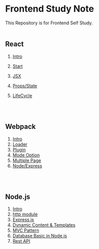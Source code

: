 # Frontend Study Note
This Repository is for Frontend Self Study.
<br>
<br>

## React

1. [Intro](https://github.com/JoonSeongPark/Frontend_studynote/blob/master/React/01.%20React_intro.md "Link")

2. [Start](https://github.com/JoonSeongPark/Frontend_studynote/blob/master/React/02.%20React_start.md "Link")

3. [JSX](https://github.com/JoonSeongPark/Frontend_studynote/blob/master/React/03.%20React_JSX.md "Link")

4. [Props/State](https://github.com/JoonSeongPark/Frontend_studynote/blob/master/React/04.%20React_props/state.md "Link")

5. [LifeCycle](https://github.com/JoonSeongPark/Frontend_studynote/blob/master/React/05.%20React_LifeCycle.md "Link")

   <br>
   <br>

## Webpack

1. [Intro](https://github.com/JoonSeongPark/Frontend_studynote/blob/master/webpack/01.%20Webpack_intro.md "Link")
2. [Loader](https://github.com/JoonSeongPark/Frontend_studynote/blob/master/webpack/02.%20Webpack_loader.md "Link")
3. [Plugin](https://github.com/JoonSeongPark/Frontend_studynote/blob/master/webpack/03.%20Webpack_plugin.md "Link")
4. [Mode Option](https://github.com/JoonSeongPark/Frontend_studynote/blob/master/webpack/04.%20Webpack_mode.md "Link")
5. [Multiple Page](https://github.com/JoonSeongPark/Frontend_studynote/blob/master/webpack/05.%20Webpack_multipage.md "Link")
6. [Node/Express](https://github.com/JoonSeongPark/Frontend_studynote/blob/master/webpack/06.%20Webpack_node.md "Link")

<br>
<br>

## Node.js

1. [Intro](https://github.com/JoonSeongPark/Frontend_studynote/blob/master/NodeJs/01.%20Nodejs_intro.md "Link")
2. [http module](https://github.com/JoonSeongPark/Frontend_studynote/blob/master/NodeJs/02.%20Nodejs_http.md "Link")
3. [Express.js](https://github.com/JoonSeongPark/Frontend_studynote/blob/master/NodeJs/03.%20Nodejs_Expressjs.md "Link")
4. [Dynamic Content & Templates](https://github.com/JoonSeongPark/Frontend_studynote/blob/master/NodeJs/04.%20Nodejs_Dynamic.md "Link")
5. [MVC Pattern](https://github.com/JoonSeongPark/Frontend_studynote/blob/master/NodeJs/05.%20Nodejs_MVC.md "Link")
6. [Database Basic in Node.js](https://github.com/JoonSeongPark/Frontend_studynote/blob/master/NodeJs/06.%20Nodejs_DB.md "Link")
7. [Rest API](https://github.com/JoonSeongPark/Frontend_studynote/blob/master/NodeJs/07.%20Nodejs_REST_API.md "Link")

<br>
<br>